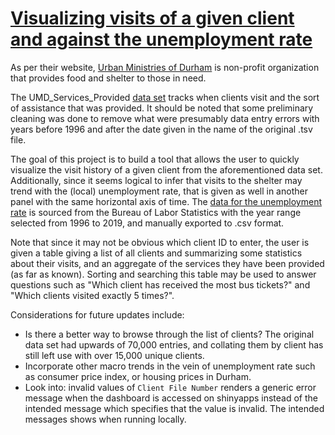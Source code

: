 # [Visualizing visits of a given client and against the unemployment rate](https://bphung.shinyapps.io/project_2/)

As per their website, [Urban Ministries of Durham](http://www.umdurham.org/) is non-profit organization that provides food and shelter to those in need.

The UMD_Services_Provided [data set](https://raw.githubusercontent.com/datasci611/bios611-projects-fall-2019-b-phung/master/project_2/data/UMD_Services_Provided_20190719.tsv) tracks when clients visit and the sort of assistance that was provided. It should be noted that some preliminary cleaning was done to remove what were presumably data entry errors with years before 1996 and after the date given in the name of the original .tsv file.

The goal of this project is to build a tool that allows the user to quickly visualize the visit history of a given client from the aforementioned data set. Additionally, since it seems logical to infer that visits to the shelter may trend with the (local) unemployment rate, that is given as well in another panel with the same horizontal axis of time. The [data for the unemployment rate](https://data.bls.gov/timeseries/LAUMT372050000000003?amp%253bdata_tool=XGtable&output_view=data&include_graphs=true) is sourced from the Bureau of Labor Statistics with the year range selected from 1996 to 2019, and manually exported to .csv format.

Note that since it may not be obvious which client ID to enter, the user is given a table giving a list of all clients and summarizing some statistics about their visits, and an aggregate of the services they have been provided (as far as known). Sorting and searching this table may be used to answer questions such as "Which client has received the most bus tickets?" and "Which clients visited exactly 5 times?".

Considerations for future updates include:
* Is there a better way to browse through the list of clients? The original data set had upwards of 70,000 entries, and collating them by client has still left use with over 15,000 unique clients.
* Incorporate other macro trends in the vein of unemployment rate such as consumer price index, or housing prices in Durham.
* Look into: invalid values of `Client File Number` renders a generic error message when the dashboard is accessed on shinyapps instead of the intended message which specifies that the value is invalid. The intended messages shows when running locally.
